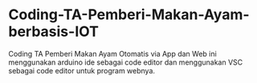 # Coding-TA-Pemberi-Makan-Ayam-berbasis-IOT
Coding TA Pemberi Makan Ayam Otomatis via App dan Web ini menggunakan  arduino ide sebagai code editor dan menggunakan VSC sebagai code editor untuk program webnya.
